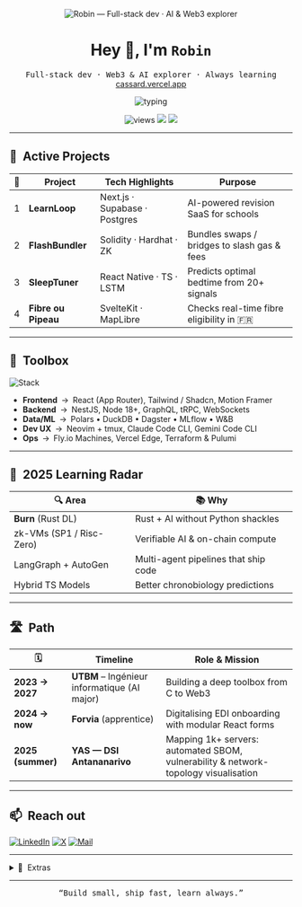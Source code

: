 <p align="center">
  <img
    src="https://img.shields.io/badge/Robin&nbsp;—&nbsp;Full-stack&nbsp;dev&nbsp;·&nbsp;AI%20%26%20Web3%20explorer-0fa9e6?style=for-the-badge&logoColor=white&labelColor=1d1f21"
    alt="Robin — Full-stack dev · AI & Web3 explorer"
  />
</p>

<h1 align="center">Hey&nbsp;👋, I'm <code>Robin</code></h1>
<p align="center">
  <samp>Full-stack dev · Web3 &amp;&nbsp;AI explorer · Always learning</samp><br/>
  <a href="https://cassard.vercel.app">cassard.vercel.app</a>
</p>

<p align="center">
  <img src="https://readme-typing-svg.demolab.com?font=Fira+Code&pause=1000&color=00E5FF&center=true&vCenter=true&width=380&lines=Code.+Ship.+Learn.+Repeat." alt="typing" />
</p>

<div align="center">
  <img src="https://komarev.com/ghpvc/?username=nexiathr&color=00e5ff&style=flat-square" alt="views"/>
  <img src="https://img.shields.io/github/followers/nexiathr?label=Follow&style=flat-square"/>
  <img src="https://img.shields.io/badge/Status-Building-0fa9e6?style=flat-square"/>
</div>

---

## 🚀 &nbsp;Active Projects

| 🌟 | Project | Tech Highlights | Purpose |
|:--:|---------|-----------------|---------|
| 1 | **LearnLoop** | Next.js · Supabase · Postgres | AI-powered revision SaaS for schools |
| 2 | **FlashBundler** | Solidity · Hardhat · ZK | Bundles swaps / bridges to slash gas & fees |
| 3 | **SleepTuner** | React Native · TS · LSTM | Predicts optimal bedtime from 20+ signals |
| 4 | **Fibre ou Pipeau** | SvelteKit · MapLibre | Checks real-time fibre eligibility in 🇫🇷 |

---

## 🧰 &nbsp;Toolbox

![Stack](https://skillicons.dev/icons?i=ts,js,python,rust,solidity,react,nextjs,svelte,docker,kubernetes,postgres,mysql,redis,aws,gcp,linux,git,graphql)

- **Frontend** → React (App Router), Tailwind / Shadcn, Motion Framer  
- **Backend** → NestJS, Node 18+, GraphQL, tRPC, WebSockets  
- **Data/ML** → Polars • DuckDB • Dagster • MLflow • W&B  
- **Dev UX** → Neovim + tmux, Claude Code CLI, Gemini Code CLI  
- **Ops** → Fly.io Machines, Vercel Edge, Terraform & Pulumi  

---

## 🎯 &nbsp;2025 Learning Radar

| 🔍 Area | 📚 Why |
|---------|--------|
| **Burn** (Rust DL) | Rust + AI without Python shackles |
| zk-VMs (SP1 / Risc-Zero) | Verifiable AI & on-chain compute |
| LangGraph + AutoGen | Multi-agent pipelines that ship code |
| Hybrid TS Models | Better chronobiology predictions |

---

## 🛣️ &nbsp;Path

| 🗓️ | Timeline | Role & Mission |
|-----|----------|----------------|
| **2023 → 2027** | **UTBM** – Ingénieur informatique (AI major) | Building a deep toolbox from C to Web3 |
| **2024 → now** | **Forvia** (apprentice) | Digitalising EDI onboarding with modular React forms |
| **2025 (summer)** | **YAS — DSI Antananarivo** | Mapping 1k+ servers: automated SBOM, vulnerability & network-topology visualisation |

---

## 📫 &nbsp;Reach out

[![LinkedIn](https://img.shields.io/badge/LinkedIn-0A66C2?style=for-the-badge&logo=linkedin&logoColor=white)](https://www.linkedin.com/in/robin-cassard/)
[![X](https://img.shields.io/badge/@nexiathr-1DA1F2?style=for-the-badge&logo=x&logoColor=white)](https://twitter.com/nexiathr)
[![Mail](https://img.shields.io/badge/Email-robin.cassard39%40gmail.com-EA4335?style=for-the-badge&logo=gmail&logoColor=white)](mailto:robin.cassard39@gmail.com)

---

<details>
  <summary>🧩 &nbsp;Extras</summary>

* 💡 Favourite command: <code>git push origin --force-with-lease</code>  

</details>

---

<p align="center"><samp>“Build small, ship fast, learn always.”</samp></p>

